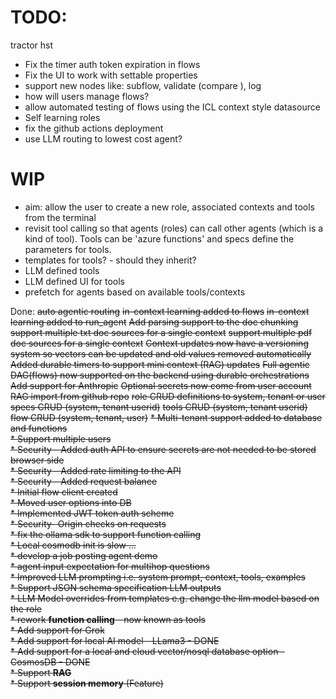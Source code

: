 # TODO:
tractor hst
* Fix the timer auth token expiration in flows
* Fix the UI to work with settable properties
* support new nodes like: subflow, validate (compare ), log
* how will users manage flows?
* allow automated testing of flows using the ICL context style datasource
* Self learning roles
* fix the github actions deployment
* use LLM routing to lowest cost agent?

# WIP

* aim: allow the user to create a new role, associated contexts and tools from the terminal
* revisit tool calling so that agents (roles) can call other agents (which is a kind of tool). Tools can be 'azure functions' and specs define the parameters for tools.
* templates for tools? - should they inherit?
* LLM defined tools
* LLM defined UI for tools
* prefetch for agents based on available tools/contexts

Done:
<strike>auto agentic routing</strike>
<strike>in-context learning added to flows</strike>
<strike>in-context learning added to run_agent</strike>
<strike>Add parsing support to the doc chunking</strike>
<strike>support multiple txt doc sources for a single context</strike>
<strike>support multiple pdf doc sources for a single context</strike>
<strike>Context updates now have a versioning system so vectors can be updated and old values removed automatically</strike>
<strike>Added durable timers to support mini context (RAG) updates</strike>
<strike>Full agentic DAG(flows) now supported on the backend using durable orchestrations</strike>
<Strike>Add support for Anthropic</strike>
<Strike>Optional secrets now come from user account</strike>
<Strike>RAG import from github repo</strike>
<strike>role CRUD definitions to system, tenant or user</strike>
<Strike>specs CRUD (system, tenant userid)</strike>
<Strike>tools CRUD (system, tenant userid)</strike>
<Strike>flow CRUD (system, tenant, user)</strike>
<strike>* Multi-tenant support added to database and functions<br/></strike>
<Strike>* Support multiple users<br/></strike>
<strike>* Security - Added auth API to ensure secrets are not needed to be stored browser side<br></strike>
<strike>* Security - Added rate limiting to the API<br></strike>
<strike>* Security - Added request balance<br></strike>
<strike>* Initial flow client created<br></strike>
<strike>* Moved user options into DB<br></strike>
<strike>* Implemented JWT token auth scheme<br></strike>
<strike>* Security- Origin checks on requests<br></strike>
<strike>* fix the ollama sdk to support function calling<br></strike>
<Strike>* Local cosmodb init is slow ... <br></strike>
<strike>* develop a job posting agent demo<br></strike>
<Strike>* agent input expectation for multihop questions<br></strike>
<Strike>* Improved LLM prompting i.e. system prompt, context, tools, examples <br></strike>
<Strike>* Support JSON schema specification LLM outputs<br></strike>
<strike>* LLM Model overrides from templates e.g. change the llm model based on the role<br></strike>
<Strike>* rework <b>function calling</b> - now known as tools<br></strike>
<Strike>* Add support for Grok<br/></strike>
<strike>* Add support for local AI model - LLama3 - DONE<br></strike>
<strike>* Add support for a local and cloud vector/nosql database option - CosmosDB - DONE<br></strike>
<strike>* Support <b>RAG</b> <br></strike>
<strike>* Support <b>session memory</b> (Feature) <br></strike>


